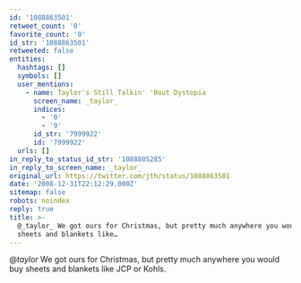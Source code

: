 ```yaml
---
id: '1088863501'
retweet_count: '0'
favorite_count: '0'
id_str: '1088863501'
retweeted: false
entities:
  hashtags: []
  symbols: []
  user_mentions:
    - name: Taylor's Still Talkin' 'Bout Dystopia
      screen_name: _taylor_
      indices:
        - '0'
        - '9'
      id_str: '7999922'
      id: '7999922'
  urls: []
in_reply_to_status_id_str: '1088805285'
in_reply_to_screen_name: _taylor_
original_url: https://twitter.com/jth/status/1088863501
date: '2008-12-31T22:12:29.000Z'
sitemap: false
robots: noindex
reply: true
title: >-
  @_taylor_ We got ours for Christmas, but pretty much anywhere you would buy
  sheets and blankets like…
---
```


@_taylor_ We got ours for Christmas, but pretty much anywhere you would buy sheets and blankets like JCP or Kohls.